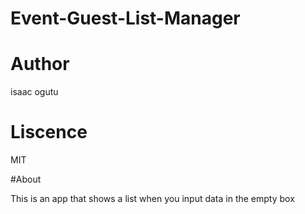 # Event-Guest-List-Manager

# Author
isaac ogutu

# Liscence

MIT

#About

This is an app that shows a list when you input data in the empty box
